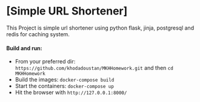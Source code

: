 # [Simple URL Shortener]
This Project is simple url shortener using python flask, jinja, postgresql and redis for caching system.
#### Build and run:
*   From your preferred dir: `https://github.com/khodadoustan/MKHHomework.git` and then `cd MKHHomework`
*   Build the images: `docker-compose build`
*   Start the containers: `docker-compose up`
*   Hit the browser with `http://127.0.0.1:8000/`
